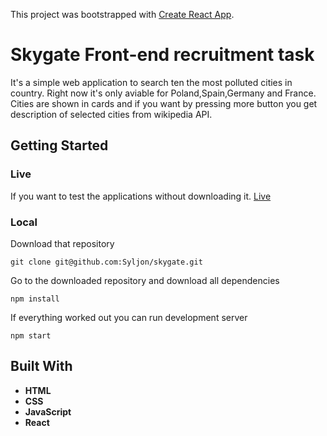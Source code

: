 This project was bootstrapped with [Create React App](https://github.com/facebook/create-react-app).

# Skygate Front-end recruitment task

It's a simple web application to search ten the most polluted cities in country.
Right now it's only aviable for Poland,Spain,Germany and France. Cities are shown in cards and if you want by pressing more button you get description of selected cities from wikipedia API.

## Getting Started

### Live

If you want to test the applications without downloading it. [Live](https://syljon.github.io/skygate/)

### Local

Download that repository

```
git clone git@github.com:Syljon/skygate.git
```

Go to the downloaded repository and download all dependencies 

```
npm install
```
If everything worked out you can run development server
``` 
npm start
```

## Built With
* **HTML**
* **CSS**
* **JavaScript**
* **React**
